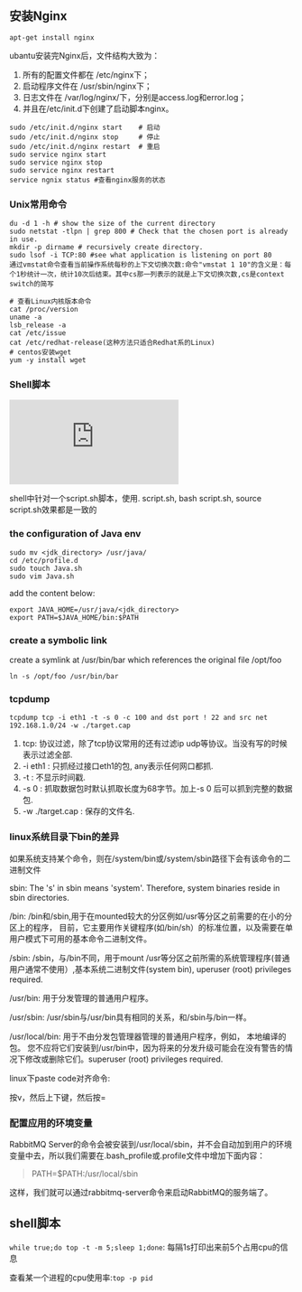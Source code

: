 ## 安装Nginx

```shell
apt-get install nginx
```

ubantu安装完Nginx后，文件结构大致为：

1. 所有的配置文件都在 /etc/nginx下；
2. 启动程序文件在 /usr/sbin/nginx下；
3. 日志文件在 /var/log/nginx/下，分别是access.log和error.log；
4. 并且在/etc/init.d下创建了启动脚本nginx。

```shell
sudo /etc/init.d/nginx start    # 启动
sudo /etc/init.d/nginx stop     # 停止
sudo /etc/init.d/nginx restart  # 重启
sudo service nginx start
sudo service nginx stop
sudo service nginx restart
service ngnix status #查看nginx服务的状态
```

### Unix常用命令

```shell
du -d 1 -h # show the size of the current directory
sudo netstat -tlpn | grep 800 # Check that the chosen port is already in use.
mkdir -p dirname # recursively create directory.
sudo lsof -i TCP:80 #see what application is listening on port 80
通过vmstat命令查看当前操作系统每秒的上下文切换次数:命令"vmstat 1 10"的含义是：每个1秒统计一次，统计10次后结束。其中cs那一列表示的就是上下文切换次数,cs是context switch的简写

# 查看Linux内核版本命令
cat /proc/version
uname -a
lsb_release -a
cat /etc/issue
cat /etc/redhat-release(这种方法只适合Redhat系的Linux)
# centos安装wget
yum -y install wget

```

### Shell脚本

![shell script guide](http://tldp.org/LDP/Bash-Beginners-Guide/html/sect_07_01.html)

shell中针对一个script.sh脚本，使用. script.sh, bash script.sh, source script.sh效果都是一致的

### the configuration of Java env

```shell
sudo mv <jdk_directory> /usr/java/
cd /etc/profile.d
sudo touch Java.sh
sudo vim Java.sh
```

add the content below:

```shell
export JAVA_HOME=/usr/java/<jdk_directory>
export PATH=$JAVA_HOME/bin:$PATH
```

### create a symbolic link

create a symlink at /usr/bin/bar which references the original file /opt/foo

`ln -s /opt/foo /usr/bin/bar`

### tcpdump

`tcpdump tcp -i eth1 -t -s 0 -c 100 and dst port ! 22 and src net 192.168.1.0/24 -w ./target.cap`

1. tcp: 协议过滤，除了tcp协议常用的还有过滤ip udp等协议。当没有写的时候表示过滤全部.
2. -i eth1 : 只抓经过接口eth1的包, any表示任何网口都抓.
3. -t : 不显示时间戳.
4. -s 0 : 抓取数据包时默认抓取长度为68字节。加上-s 0 后可以抓到完整的数据包.
5. -w ./target.cap : 保存的文件名.

### linux系统目录下bin的差异

如果系统支持某个命令，则在/system/bin或/system/sbin路径下会有该命令的二进制文件

sbin: The 's' in sbin means 'system'. Therefore, system binaries reside in sbin directories.

/bin: /bin和/sbin,用于在mounted较大的分区例如/usr等分区之前需要的在小的分区上的程序，
目前，它主要用作关键程序(如/bin/sh）的标准位置，以及需要在单用户模式下可用的基本命令二进制文件。

/sbin: /sbin，与/bin不同，用于mount /usr等分区之前所需的系统管理程序(普通用户通常不使用）,基本系统二进制文件(system bin),
uperuser (root) privileges required.

/usr/bin: 用于分发管理的普通用户程序。

/usr/sbin: /usr/sbin与/usr/bin具有相同的关系，和/sbin与/bin一样。

/usr/local/bin: 用于不由分发包管理器管理的普通用户程序，例如， 本地编译的包。 您不应将它们安装到/usr/bin中，因为将来的分发升级可能会在没有警告的情况下修改或删除它们。superuser (root) privileges required.

linux下paste code对齐命令:

按v，然后上下键，然后按=

### 配置应用的环境变量

RabbitMQ Server的命令会被安装到/usr/local/sbin，并不会自动加到用户的环境变量中去，所以我们需要在.bash_profile或.profile文件中增加下面内容：

>PATH=$PATH:/usr/local/sbin

这样，我们就可以通过rabbitmq-server命令来启动RabbitMQ的服务端了。

## shell脚本

`while true;do top -t -m 5;sleep 1;done`: 每隔1s打印出来前5个占用cpu的信息

查看某一个进程的cpu使用率:`top -p pid`

